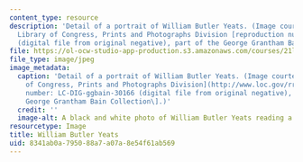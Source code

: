 ```yaml
---
content_type: resource
description: 'Detail of a portrait of William Butler Yeats. (Image courtesy of the
  Library of Congress, Prints and Photographs Division [reproduction number: LC-DIG-ggbain-30166
  (digital file from original negative), part of the George Grantham Bain Collection].)'
file: https://ol-ocw-studio-app-production.s3.amazonaws.com/courses/21l-487-modern-poetry-spring-2002/8341ab0a795088a7a07a8e54f61ab569_21l-487s02.jpg
file_type: image/jpeg
image_metadata:
  caption: 'Detail of a portrait of William Butler Yeats. (Image courtesy of the [Library
    of Congress, Prints and Photographs Division](http://www.loc.gov/rr/print/) \[reproduction
    number: LC-DIG-ggbain-30166 (digital file from original negative), part of the
    George Grantham Bain Collection\].)'
  credit: ''
  image-alt: A black and white photo of William Butler Yeats reading a book.
resourcetype: Image
title: William Butler Yeats
uid: 8341ab0a-7950-88a7-a07a-8e54f61ab569
---
```

